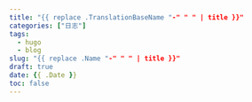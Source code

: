 ```yaml
---
title: "{{ replace .TranslationBaseName "-" " " | title }}"
categories: ["日志"]
tags: 
  - hugo
  - blog
slug: "{{ replace .Name "-" " " | title }}"
draft: true
date: {{ .Date }}
toc: false
---
```

